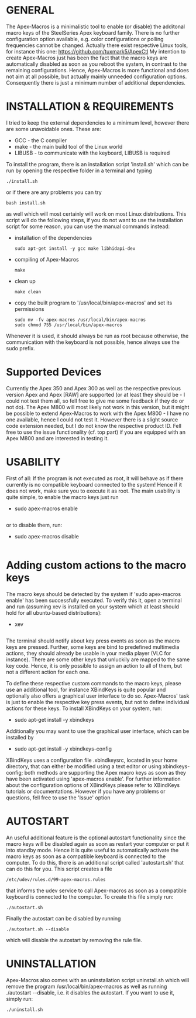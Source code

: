 # GENERAL

The Apex-Macros is a minimalistic tool to enable (or disable) the additonal macro keys of the
SteelSeries Apex keyboard family. There is no further configuration option available, e.g. color
configurations or polling frequencies cannot be changed. Actually there exist respective Linux
tools, for instance this one: https://github.com/tuxmark5/ApexCtl
My intention to create Apex-Macros just has been the fact that the macro keys are automatically
disabled as soon as you reboot the system, in contrast to the remaining configurations. Hence,
Apex-Macros is more functional and does not aim at all possible, but actually mainly unneeded
configuration options. Consequently there is just a minimum number of additional dependencies.


# INSTALLATION & REQUIREMENTS

I tried to keep the external dependencies to a minimum level, however there are some unavoidable
ones. These are:

 * GCC     - the C compiler
 * make    - the main build tool of the Linux world
 * LIBUSB  - to communicate with the keyboard, LIBUSB is required

To install the program, there is an installation script 'install.sh' which can be run by opening
the respective folder in a terminal and typing

    ./install.sh

or if there are any problems you can try

    bash install.sh

as well which will most certainly will work on most Linux distributions. This script will do the
following steps, if you do not want to use the installation script for some reason, you can use
the manual commands instead:

 * installation of the dependencies
   ```
   sudo apt-get install -y gcc make libhidapi-dev
   ```

 * compiling of Apex-Macros
   ```
   make
   ```

 * clean up
   ```
   make clean
   ```

 * copy the built program to '/usr/local/bin/apex-macros' and set its permissions
   ```
   sudo mv -fv apex-macros /usr/local/bin/apex-macros
   sudo chmod 755 /usr/local/bin/apex-macros
   ```

Whenever it is used, it should always be run as root because otherwise, the communication with
the keyboard is not possible, hence always use the sudo prefix.


# Supported Devices

Currently the Apex 350 and Apex 300 as well as the respective previous version Apex and Apex [RAW]
are supported (or at least they should be - I could not test them all, so fell free to give me
some feedback if they do or not do). The Apex M800 will most likely not work in this version, but
it might be possible to extend Apex-Macros to work with the Apex M800 - I have no one available,
hence I could not test it. However there is a slight source code extension needed, but I do not
know the respective product ID. Fell free to use the issue functionality (cf. top part) if you are
equipped with an Apex M800 and are interested in testing it.


# USABILITY

First of all: If the program is not executed as root, it will behave as if there currently is no
compatible keyboard connected to the system! Hence if it does not work, make sure you to execute
it as root. The main usability is quite simple, to enable the macro keys just run

 * sudo apex-macros enable
   ```

or to disable them, run:

 * sudo apex-macros disable
   ```

# Adding custom actions to the macro keys

The macro keys should be detected by the system if 'sudo apex-macros enable' has been successfully
executed. To verify this it, open a terminal and run (assuming xev is installed on your system
which at least should hold for all ubuntu-based distributions):

 * xev
   ```

The terminal should notify about key press events as soon as the macro keys are pressed. Further,
some keys are bind to predefined multimedia actions, they should already be usable in your media
player (VLC for instance). There are some other keys that unluckily are mapped to the same key
code. Hence, it is only possible to assign an action to all of them, but not a different action
for each one.

To define these respective custom commands to the macro keys, please use an additional tool, for
instance XBindKeys is quite popular and optionally also offers a graphical user interface to do so.
Apex-Macros' task is just to enable the respective key press events, but not to define individual
actions for these keys. To install XBindKeys on your system, run:

 * sudo apt-get install -y xbindkeys

Additionally you may want to use the graphical user interface, which can be installed by

 * sudo apt-get install -y xbindkeys-config

XBindKeys uses a configuration file .xbindkeysrc, located in your home directory, that can either
be modified using a text editor or using xbindkeys-config; both methods are supporting the Apex
macro keys as soon as they have been activated using 'apex-macros enable'. For further information
about the configuration options of XBindKeys please refer to XBindKeys tutorials or documentations.
However if you have any problems or questions, fell free to use the 'Issue' option


# AUTOSTART

An useful additional feature is the optional autostart functionality since the macro keys will be
disabled again as soon as restart your computer or put it into standby mode. Hence it is quite
useful to automatically activate the macro keys as soon as a compatible keyboard is connected to
the computer. To do this, there is an additional script called 'autostart.sh' that can do this for
you. This script creates a file

    /etc/udev/rules.d/99-apex-macros.rules

that informs the udev service to call Apex-macros as soon as a compatible keyboard is connected to
the computer. To create this file simply run:

    ./autostart.sh

Finally the autostart can be disabled by running

    ./autostart.sh --disable

which will disable the autostart by removing the rule file.


# UNINSTALLATION

Apex-Macros also comes with an uninstallation script uninstall.sh which will remove the program
/usr/local/bin/apex-macros as well as running ./autostart --disable, i.e. it disables the
autostart. If you want to use it, simply run:

    ./uninstall.sh
